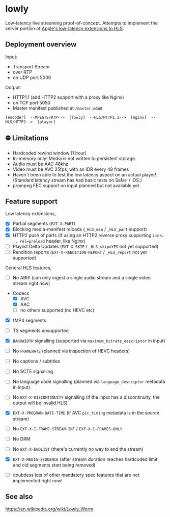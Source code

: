 # lowly

Low-latency live streaming proof-of-concept.  Attempts to implement the server portion of
[Apple's low-latency extensions to HLS](https://developer.apple.com/documentation/http_live_streaming/protocol_extension_for_low-latency_hls_preliminary_specification).

## Deployment overview

Input:
 - Transport Stream
 - over RTP
 - on UDP port 5000

Output:
 - HTTP1.1 (add HTTP2 support with a proxy like Nginx)
 - on TCP port 5050
 - Master manifest published at `/master.m3u8`

 
```
[encoder]  --MPEGTS/RTP-->  [lowly]  --HLS/HTTP1.1-->  [nginx]  --HLS/HTTP2-->  [player]
```

## ⛔ Limitations
 - Hardcoded rewind window (1 hour)
 - In-memory only!  Media is not written to persistent storage.
 - Audio must be AAC 48khz
 - Video must be AVC 25fps, with an IDR every 48 frames
 - Haven't been able to test the low latency aspect on an actual player!  (Standard latency stream has had basic tests
   on Safari / iOS.)
 - prompeg FEC support on input planned but not available yet

## Feature support

Low latency extensions,
 - [x] Partial segments (`EXT-X-PART`)
 - [x] Blocking media-manifest reloads (`_HLS_msn` / `_HLS_part` support)
 - [x] HTTP2 push of parts (if using an HTTP2 reverse proxy supporting `Link: .. rel=preload` header, like Nginx)
 - [ ] Playlist Delta Updates (`EXT-X-SKIP` / `_HLS_skip=YES` not yet supported)
 - [ ] Rendition reports (`EXT-X-RENDITION-REPORT` / `_HLS_report` not yet supported)

General HLS features,
 - [ ] No ABR! (can only ingest a single audio stream and a single video stream right now)
 - Codecs
   - [x] AVC
   - [x] AAC
   - [ ] no others supported (no HEVC etc)
 - [x] fMP4 segments
 - [ ] TS segments unsupported
 - [x] `BANDWIDTH` signalling (supported via `maximum_bitrate_descriptor` in input)
 - [ ] No `FRAMERATE` (planned via inspection of HEVC headers)
 - [ ] No captions / subtitles
 - [ ] No SCTE signalling
 - [ ] No language code signalling (planned via `language_descriptor` metadata in input)
 - [ ] No `EXT-X-DISCONTINUITY` signalling (if the input has a discontinuity, the output will be invalid HLS)
 - [x] `EXT-X-PROGRAM-DATE-TIME` (if AVC `pic_timing` metadata is in the source stream)
 - [ ] No `EXT-X-I-FRAME-STREAM-INF` / `EXT-X-I-FRAMES-ONLY`
 - [ ] No DRM
 - [ ] No `EXT-X-ENDLIST` (there's currently no way to end the stream)
 - [x] `EXT-X-MEDIA-SEQUENCE` (after stream duration reaches hardcoded limit and old segments start being removed)
 - [ ] doubtless lots of other mandatory spec features that are not implemented right now!
 
 
 
 ## See also
 https://en.wikipedia.org/wiki/Lowly_Worm